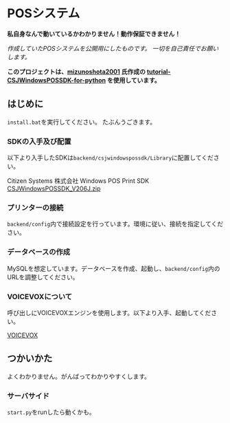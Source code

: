 # POSシステム

**私自身なんで動いているかわかりません！動作保証できません！**

*作成していたPOSシステムを公開用にしたものです。*
*一切を自己責任でお願いします。*

**このプロジェクトは、[mizunoshota2001](https://github.com/mizunoshota2001) 氏作成の [tutorial-CSJWindowsPOSSDK-for-python](tutorial-CSJWindowsPOSSDK-for-python) を使用しています。**

## はじめに

`install.bat`を実行してください。
たぶんうごきます。

### SDKの入手及び配置

以下より入手したSDKは`backend/csjwindowspossdk/Library`に配置してください。

Citizen Systems 株式会社 Windows POS Print SDK
[CSJWindowsPOSSDK_V206J.zip](https://www.citizen-systems.co.jp/cms/c-s/printer/download/sdk-print/CSJWindowsPOSSDK_V206J.zip)

### プリンターの接続

`backend/config`内で接続設定を行っています。環境に従い、接続を指定してください。

### データベースの作成

MySQLを想定しています。データベースを作成、起動し、`backend/config`内のURLを調整してください。

### VOICEVOXについて

呼び出しにVOICEVOXエンジンを使用します。以下より入手、起動してください。

[VOICEVOX](https://voicevox.hiroshiba.jp/)

## つかいかた

よくわかりません。がんばってわかりやすくします。

### サーバサイド

`start.py`をrunしたら動くかも。
